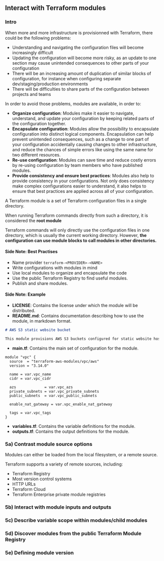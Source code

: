 ## Interact with Terraform modules

### Intro

When more and more infrastructure is provisionned with Terraform, there could be the following problems:

- Understanding and navigating the configuration files will become increasingly difficult
- Updating the configuration will become more risky, as an update to one section may cause unintended consequences to other parts of your configuration
- There will be an increasing amount of duplication of similar blocks of configuration, for instance when configuring separate dev/staging/production environments
- There will be difficulties to share parts of the configuration between projects and teams

In order to avoid those problems, modules are available, in order to:

- **Organize configuration**: Modules make it easier to navigate, understand, and update your configuration by keeping related parts of the configuration together.
- **Encapsulate configuration**: Modules allow the possibility to encapsulate configuration into distinct logical components. Encapsulation can help prevent unintended consequences, such as a change to one part of your configuration accidentally causing changes to other infrastructure, and reduce the chances of simple errors like using the same name for two different resources.
- **Re-use configuration**: Modules can save time and reduce costly errors by re-using configuration by team members who have published modules.
- **Provide consistency and ensure best practices**: Modules also help to provide consistency in your configurations. Not only does consistency make complex configurations easier to understand, it also helps to ensure that best practices are applied across all of your configuration.

A Terraform module is a set of Terraform configuration files in a single directory.

When running Terraform commands directly from such a directory, it is considered the **root module**

Terraform commands will only directly use the configuration files in one directory, which is usually the current working directory.
However, **the configuration can use module blocks to call modules in other directories.**

#### Side Note: Best Practises

- Name provider ``terraform-<PROVIDER>-<NAME>``
- Write configurations with modules in mind
- Use local modules to organize and encapsulate the code
- Use the public Terraform Registry to find useful modules.
- Publish and share modules.

#### Side Note: Example

- **LICENSE**: Contains the license under which the module will be distributed.
- **README.md**: Contains documentation describing how to use the module, in markdown format.

````md
# AWS S3 static website bucket

This module provisions AWS S3 buckets configured for static website hosting.
````

- **main.tf**: Contains the main set of configuration for the module.

````hcl
module "vpc" {
  source  = "terraform-aws-modules/vpc/aws"
  version = "3.14.0"

  name = var.vpc_name
  cidr = var.vpc_cidr

  azs             = var.vpc_azs
  private_subnets = var.vpc_private_subnets
  public_subnets  = var.vpc_public_subnets

  enable_nat_gateway = var.vpc_enable_nat_gateway

  tags = var.vpc_tags
}
````

- **variables.tf**: Contains the variable definitions for the module.
- **outputs.tf**: Contains the output definitions for the module.

### 5a) Contrast module source options

Modules can either be loaded from the local filesystem, or a remote source.

Terraform supports a variety of remote sources, including:

- Terraform Registry
- Most version control systems
- HTTP URLs
- Terraform Cloud
- Terraform Enterprise private module registries

### 5b) Interact with module inputs and outputs

### 5c) Describe variable scope within modules/child modules

### 5d) Discover modules from the public Terraform Module Registry

### 5e) Defining module version

